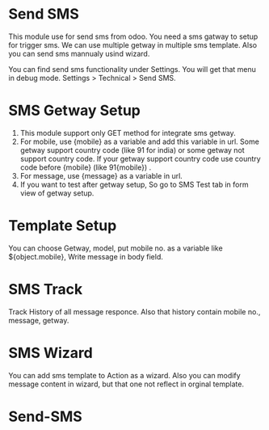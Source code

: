 # Send SMS

This module use for send sms from odoo. You need a sms gatway to setup for trigger sms. We can use multiple getway in multiple sms template. Also you can send sms mannualy usind wizard.

You can find send sms functionality under Settings. You will get that menu in debug mode.
Settings > Technical > Send SMS.


SMS Getway Setup
=================
1. This module support only GET method for integrate sms getway.
2. For mobile, use {mobile} as a variable and add this variable in url. Some getway support country code (like 91 for india) or some getway not support country code. If your getway support country code use country code before {mobile} (like 91{mobile}) .
3. For message, use {message} as a variable in url.
4. If you want to test after getway setup, So go to SMS Test tab in form view of getway setup.

Template Setup
==============
You can choose Getway, model, put mobile no. as a variable like ${object.mobile}, Write message in body field.

SMS Track
=========
Track History of all message responce. Also that history contain mobile no., message, getway.

SMS Wizard
===========
You can add sms template to Action as a wizard. Also you can modify message content in wizard, but that one not reflect in orginal template.
# Send-SMS
